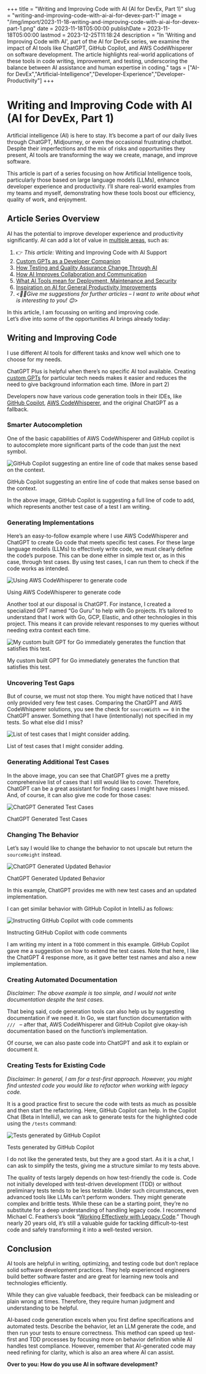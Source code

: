 +++
title = "Writing and Improving Code with AI (AI for DevEx, Part 1)"
slug = "writing-and-improving-code-with-ai-ai-for-devex-part-1"
image = "/img/import/2023-11-18-writing-and-improving-code-with-ai-ai-for-devex-part-1.png"
date = 2023-11-18T05:00:00
publishDate = 2023-11-18T05:00:00
lastmod = 2023-12-25T11:18:24
description = "In 'Writing and Improving Code with AI', part of the AI for DevEx series, we examine the impact of AI tools like ChatGPT, GitHub Copilot, and AWS CodeWhisperer on software development. The article highlights real-world applications of these tools in code writing, improvement, and testing, underscoring the balance between AI assistance and human expertise in coding."
tags = ["AI-for DevEx","Artificial-Intelligence","Developer-Experience","Developer-Productivity"]
+++
# Writing and Improving Code with AI (AI for DevEx, Part 1)

Artificial intelligence (AI) is here to stay. It’s become a part of our daily lives through ChatGPT, Midjourney, or even the occasional frustrating chatbot. Despite their imperfections and the mix of risks and opportunities they present, AI tools are transforming the way we create, manage, and improve software.

This article is part of a series focusing on how Artificial Intelligence tools, particularly those based on large language models (LLMs), enhance developer experience and productivity. I’ll share real-world examples from my teams and myself, demonstrating how these tools boost our efficiency, quality of work, and enjoyment.

## Article Series Overview

AI has the potential to improve developer experience and productivity significantly. AI can add a lot of value in [multiple areas](/blog/tag/ai-for-devex/), such as:

1. 👉 _This article:_ Writing and Improving Code with AI Support
2. [Custom GPTs as a Developer Companion](/blog/custom-gpts-as-a-developer-companion-ai-for-devex-part-2/)
3. [How Testing and Quality Assurance Change Through AI](/blog/how-testing-and-quality-assurance-change-through-ai-ai-for-devex-part-3/)
4. [How AI Improves Collaboration and Communication](/blog/how-ai-improves-collaboration-and-communication-ai-for-devex-part-4/)
5. [What AI Tools mean for Deployment, Maintenance and Security](/blog/writing-and-improving-code-with-ai-ai-for-devex-part-1/)
6. [Inspiration on AI for General Productivity Improvements](/blog/llms-for-general-productivity-improvements-ai-for-devex-part-6/)
7. _<🙋‍♂️Give me suggestions for further articles – I want to write about what is interesting to you! 😊>_

In this article, I am focussing on writing and improving code.  
Let’s dive into some of the opportunities AI brings already today:

## Writing and Improving Code 

I use different AI tools for different tasks and know well which one to choose for my needs. 

ChatGPT Plus is helpful when there’s no specific AI tool available. Creating [custom GPTs](https://openai.com/blog/introducing-gpts) for particular tech needs makes it easier and reduces the need to give background information each time. (More in part 2)

Developers now have various code generation tools in their IDEs, like [GitHub Copilot](https://copilot.github.com), [AWS CodeWhisperer](https://aws.amazon.com/codewhisperer/), and the original ChatGPT as a fallback.

### Smarter Autocompletion

One of the basic capabilities of AWS CodeWhisperer and GitHub copilot is to autocomplete more significant parts of the code than just the next symbol.

![GitHub Copilot suggesting an entire line of code that makes sense based on the context.](/img/import/2023-11-github-copilot-autocomplete.png)

GitHub Copilot suggesting an entire line of code that makes sense based on the context.

In the above image, GitHub Copilot is suggesting a full line of code to add, which represents another test case of a test I am writing.

### Generating Implementations

Here’s an easy-to-follow example where I use AWS CodeWhisperer and ChatGPT to create Go code that meets specific test cases. For these large language models (LLMs) to effectively write code, we must clearly define the code’s purpose. This can be done either in simple text or, as in this case, through test cases. By using test cases, I can run them to check if the code works as intended.

![Using AWS CodeWhisperer to generate code](/img/import/2023-11-aws-codewhisperer.png)

Using AWS CodeWhisperer to generate code

Another tool at our disposal is ChatGPT. For instance, I created a specialized GPT named “Go Guru” to help with Go projects. It’s tailored to understand that I work with Go, GCP, Elastic, and other technologies in this project. This means it can provide relevant responses to my queries without needing extra context each time.

![My custom built GPT for Go immediately generates the function that satisfies this test.](/img/import/2023-11-gpt-go-guru-code-generation.png)

My custom built GPT for Go immediately generates the function that satisfies this test.

### Uncovering Test Gaps

But of course, we must not stop there. You might have noticed that I have only provided very few test cases. Comparing the ChatGPT and AWS CodeWhisperer solutions, you see the check for `sourceWidth == 0` in the ChatGPT answer. Something that I have (intentionally) not specified in my tests. So what else did I miss?

![List of test cases that I might consider adding.](/img/import/2023-11-chatgpt-missing-testcases.png)

List of test cases that I might consider adding.

### Generating Additional Test Cases

In the above image, you can see that ChatGPT gives me a pretty comprehensive list of cases that I still would like to cover. Therefore, ChatGPT can be a great assistant for finding cases I might have missed. And, of course, it can also give me code for those cases:

![ChatGPT Generated Test Cases](/img/import/2023-11-chatgpt-generate-testcode.png)

ChatGPT Generated Test Cases

### Changing The Behavior 

Let’s say I would like to change the behavior to not upscale but return the `sourceHeight` instead.

![ChatGPT Generated Updated Behavior](https://unblocked.engineering/wp-content/uploads/2023/11/Screenshot-2023-11-14-at-09.33.34.png)

ChatGPT Generated Updated Behavior

In this example, ChatGPT provides me with new test cases and an updated implementation.

I can get similar behavior with GitHub Copilot in IntelliJ as follows:

![Instructing GitHub Copilot with code comments](/img/import/2023-11-github-copilot-todo.png)

Instructing GitHub Copilot with code comments

I am writing my intent in a `TODO` comment in this example. GitHub Copilot gave me a suggestion on how to extend the test cases. Note that here, I like the ChatGPT 4 response more, as it gave better test names and also a new implementation.

### Creating Automated Documentation

_Disclaimer: The above example is too simple, and I would not write documentation despite the test cases._

That being said, code generation tools can also help us by suggesting documentation if we need it. In Go, we start function documentation with `/// ` – after that, AWS CodeWhisperer and GitHub Copilot give okay-ish documentation based on the function’s implementation.

Of course, we can also paste code into ChatGPT and ask it to explain or document it.

### Creating Tests for Existing Code

_Disclaimer: In general, I am for a test-first approach. However, you might find untested code you would like to refactor when working with legacy code._

It is a good practice first to secure the code with tests as much as possible and then start the refactoring. Here, GitHub Copilot can help. In the Copilot Chat (Beta in IntelliJ), we can ask to generate tests for the highlighted code using the `/tests` command:

![Tests generated by GitHub Copilot](/img/import/2023-11-copilot-generated-tests.png)

Tests generated by GitHub Copilot

I do not like the generated tests, but they are a good start. As it is a chat, I can ask to simplify the tests, giving me a structure similar to my tests above. 

The quality of tests largely depends on how test-friendly the code is. Code not initially developed with test-driven development (TDD) or without preliminary tests tends to be less testable. Under such circumstances, even advanced tools like LLMs can’t perform wonders. They might generate complex and brittle tests. While these can be a starting point, they’re no substitute for a deep understanding of handling legacy code. I recommend Michael C. Feathers’s book “[Working Effectively with Legacy Code](https://www.goodreads.com/en/book/show/44919).” Though nearly 20 years old, it’s still a valuable guide for tackling difficult-to-test code and safely transforming it into a well-tested version.

## Conclusion

AI tools are helpful in writing, optimizing, and testing code but don’t replace solid software development practices. They help experienced engineers build better software faster and are great for learning new tools and technologies efficiently.

While they can give valuable feedback, their feedback can be misleading or plain wrong at times. Therefore, they require human judgment and understanding to be helpful. 

AI-based code generation excels when you first define specifications and automated tests. Describe the behavior, let an LLM generate the code, and then run your tests to ensure correctness. This method can speed up test-first and TDD processes by focusing more on behavior definition while AI handles test compliance. However, remember that AI-generated code may need refining for clarity, which is also an area where AI can assist.

**Over to you: How do you use AI in software development?**